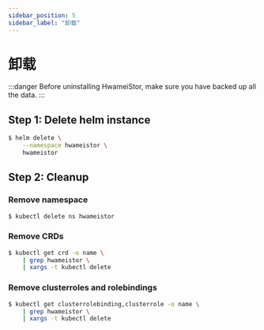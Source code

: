 ```yaml
---
sidebar_position: 5
sidebar_label: "卸载"
---
```


# 卸载

:::danger
Before uninstalling HwameiStor, make sure you have backed up all the data.
:::

## Step 1: Delete helm instance

```bash
$ helm delete \
    --namespace hwameistor \
    hwameistor
```

## Step 2: Cleanup

### Remove namespace

```bash
$ kubectl delete ns hwameistor
```

### Remove CRDs

```bash
$ kubectl get crd -o name \
    | grep hwameistor \
    | xargs -t kubectl delete
```

### Remove clusterroles and rolebindings

```bash
$ kubectl get clusterrolebinding,clusterrole -o name \
    | grep hwameistor \
    | xargs -t kubectl delete
```
